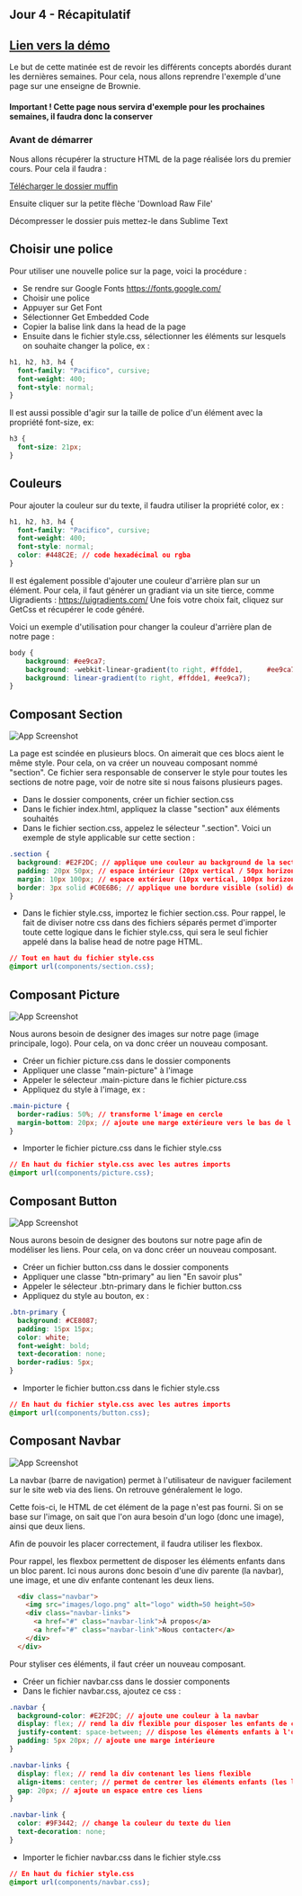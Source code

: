 
## Jour 4 - Récapitulatif
## [Lien vers la démo](https://rjumeau.github.io/muffin/)
Le but de cette matinée est de revoir les différents concepts abordés durant les dernières semaines. Pour cela, nous allons reprendre l'exemple d'une page sur une enseigne de Brownie.
#### Important ! Cette page nous servira d'exemple pour les prochaines semaines, il faudra donc la conserver




### Avant de démarrer
Nous allons récupérer la structure HTML de la page réalisée lors du premier cours. Pour cela il faudra : 

[Télécharger le dossier muffin](https://github.com/Rjumeau/muffin/blob/master/muffin.zip)

Ensuite cliquer sur la petite flèche 'Download Raw File'

Décompresser le dossier puis mettez-le dans Sublime Text
    
## Choisir une police
Pour utiliser une nouvelle police sur la page, voici la procédure : 
- Se rendre sur Google Fonts https://fonts.google.com/
- Choisir une police
- Appuyer sur Get Font
- Sélectionner Get Embedded Code
- Copier la balise link dans la head de la page
- Ensuite dans le fichier style.css, sélectionner les éléments sur lesquels on souhaite changer la police, ex : 



```css
h1, h2, h3, h4 {
  font-family: "Pacifico", cursive;
  font-weight: 400;
  font-style: normal;
}

```

Il est aussi possible d'agir sur la taille de police d'un élément avec la propriété font-size, ex:

```css
h3 {
  font-size: 21px;
}

```
## Couleurs
Pour ajouter la couleur sur du texte, il faudra utiliser la propriété color, ex : 
```css
h1, h2, h3, h4 {
  font-family: "Pacifico", cursive;
  font-weight: 400;
  font-style: normal;
  color: #448C2E; // code hexadécimal ou rgba 
}

```

Il est également possible d'ajouter une couleur d'arrière plan sur un élément. Pour cela, il faut générer un gradiant via un site tierce, comme Uigradients : https://uigradients.com/
Une fois votre choix fait, cliquez sur GetCss et récupérer le code généré.

Voici un exemple d'utilisation pour changer la couleur d'arrière plan de notre page : 

```css
body {
    background: #ee9ca7;
    background: -webkit-linear-gradient(to right, #ffdde1,      #ee9ca7);
    background: linear-gradient(to right, #ffdde1, #ee9ca7);
}

```

## Composant Section
![App Screenshot](https://github.com/Rjumeau/muffin/blob/master/images-readme/section-muffin.png)






La page est scindée en plusieurs blocs. On aimerait que ces blocs aient le même style. Pour cela, on va créer un nouveau composant nommé "section". Ce fichier sera responsable de conserver le style pour toutes les sections de notre page, voir de notre site si nous faisons plusieurs pages.

- Dans le dossier components, créer un fichier section.css
- Dans le fichier index.html, appliquez la classe "section" aux éléments souhaités
- Dans le fichier section.css, appelez le sélecteur ".section". Voici un exemple de style applicable sur cette section : 

```css
.section {
  background: #E2F2DC; // applique une couleur au background de la section
  padding: 20px 50px; // espace intérieur (20px vertical / 50px horizontal)
  margin: 10px 100px; // espace extérieur (10px vertical, 100px horizontal)
  border: 3px solid #C0E6B6; // applique une bordure visible (solid) de 3px avec une couleur
}

```
- Dans le fichier style.css, importez le fichier section.css. Pour rappel, le fait de diviser notre css dans des fichiers séparés permet d'importer toute cette logique dans le fichier style.css, qui sera le seul fichier appelé dans la balise head de notre page HTML.

```css
// Tout en haut du fichier style.css
@import url(components/section.css);

```

## Composant Picture

![App Screenshot](https://github.com/Rjumeau/muffin/blob/master/images-readme/main-muffin.png)

Nous aurons besoin de designer des images sur notre page (image principale, logo). Pour cela, on va donc créer un nouveau composant.

- Créer un fichier picture.css dans le dossier components
- Appliquer une classe "main-picture" à l'image
- Appeler le sélecteur .main-picture dans le fichier picture.css
- Appliquez du style à l'image, ex : 

```css
.main-picture {
  border-radius: 50%; // transforme l'image en cercle
  margin-bottom: 20px; // ajoute une marge extérieure vers le bas de l'image
}

```

- Importer le fichier picture.css dans le fichier style.css

```css
// En haut du fichier style.css avec les autres imports
@import url(components/picture.css);

```
## Composant Button
![App Screenshot](https://github.com/Rjumeau/muffin/blob/master/images-readme/button-muffin.png)

Nous aurons besoin de designer des boutons sur notre page afin de modéliser les liens. Pour cela, on va donc créer un nouveau composant.

- Créer un fichier button.css dans le dossier components
- Appliquer une classe "btn-primary" au lien "En savoir plus"
- Appeler le sélecteur .btn-primary dans le fichier button.css
- Appliquez du style au bouton, ex : 

```css
.btn-primary {
  background: #CE8087;
  padding: 15px 15px;
  color: white;
  font-weight: bold;
  text-decoration: none;
  border-radius: 5px;
}

```

- Importer le fichier button.css dans le fichier style.css

```css
// En haut du fichier style.css avec les autres imports
@import url(components/button.css);
```
## Composant Navbar
![App Screenshot](https://github.com/Rjumeau/muffin/blob/master/images-readme/navbar.png)

La navbar (barre de navigation) permet à l'utilisateur de naviguer facilement sur le site web via des liens. On retrouve généralement le logo.

Cette fois-ci, le HTML de cet élément de la page n'est pas fourni. Si on se base sur l'image, on sait que l'on aura besoin d'un logo (donc une image), ainsi que deux liens. 

Afin de pouvoir les placer correctement, il faudra utiliser les flexbox.

Pour rappel, les flexbox permettent de disposer les éléments enfants dans un bloc parent. Ici nous aurons donc besoin d'une div parente (la navbar), une image, et une div enfante contenant les deux liens.


```html
  <div class="navbar">
    <img src="images/logo.png" alt="logo" width=50 height=50>
    <div class="navbar-links">
      <a href="#" class="navbar-link">À propos</a>
      <a href="#" class="navbar-link">Nous contacter</a>
    </div>
  </div>
```

Pour styliser ces éléments, il faut créer un nouveau composant.

- Créer un fichier navbar.css dans le dossier components
- Dans le fichier navbar.css, ajoutez ce css : 

```css
.navbar {
  background-color: #E2F2DC; // ajoute une couleur à la navbar
  display: flex; // rend la div flexible pour disposer les enfants de celle-ci
  justify-content: space-between; // dispose les éléments enfants à l'opposé sur l'axe horizontal
  padding: 5px 20px; // ajoute une marge intérieure
}

.navbar-links {
  display: flex; // rend la div contenant les liens flexible
  align-items: center; // permet de centrer les éléments enfants (les liens) sur l'axe verticale
  gap: 20px; // ajoute un espace entre ces liens
}

.navbar-link {
  color: #9F3442; // change la couleur du texte du lien
  text-decoration: none; 
}
```

- Importer le fichier navbar.css dans le fichier style.css

```css
// En haut du fichier style.css
@import url(components/navbar.css);
```
